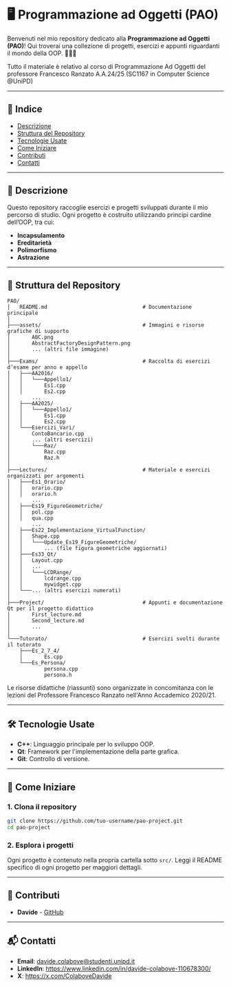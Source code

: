 # 🖥️ Programmazione ad Oggetti (PAO)

Benvenuti nel mio repository dedicato alla **Programmazione ad Oggetti (PAO)**! Qui troverai una collezione di progetti, esercizi e appunti riguardanti il mondo della OOP. 👨‍💻🌐

Tutto il materiale è relativo al corso di Programmazione Ad Oggetti del professore Francesco Ranzato A.A.24/25 (SC1167 in Computer Science @UniPD)

---

## 📜 Indice

- [Descrizione](#-descrizione)
- [Struttura del Repository](#-struttura-del-progetto)
- [Tecnologie Usate](#-tecnologie-usate)
- [Come Iniziare](#-come-iniziare)
- [Contributi](#-contributi)
- [Contatti](#-contatti)

---

## 🧩 Descrizione

Questo repository raccoglie esercizi e progetti sviluppati durante il mio percorso di studio. Ogni progetto è costruito utilizzando principi cardine dell’OOP, tra cui:

- **Incapsulamento**
- **Ereditarietà**
- **Polimorfismo**
- **Astrazione**

---

## 📂 Struttura del Repository

```text
PAO/
│   README.md                               # Documentazione principale
│
├───assets/                                 # Immagini e risorse grafiche di supporto
│       ABC.png
│       AbstractFactoryDesignPattern.png
│       ... (altri file immagine)
│
├───Exams/                                  # Raccolta di esercizi d’esame per anno e appello
│   ├───AA2016/
│   │   └───Appello1/
│   │       Es1.cpp
│   │       Es2.cpp
│       ...
│   ├───AA2025/
│   │   └───Appello1/
│   │       Es1.cpp
│   │       Es2.cpp
│   └───Esercizi_Vari/
│       ContoBancario.cpp
│       ... (altri esercizi)
│       └───Raz/
│           Raz.cpp
│           Raz.h
│
├───Lectures/                               # Materiale e esercizi organizzati per argomenti
│   ├───Es1_Orario/
│   │   orario.cpp
│   │   orario.h
│       ...
│   ├───Es19_FigureGeometriche/
│   │   pol.cpp
│   │   qua.cpp
│       ...
│   ├───Es22_Implementazione_VirtualFunction/
│   │   Shape.cpp
│   │   └───Update_Es19_FigureGeometriche/
│   │       ... (file figura geometriche aggiornati)
│   ├───Es33_Qt/
│   │   Layout.cpp
│   │   ...
│   │   └───LCDRange/
│   │       lcdrange.cpp
│   │       mywidget.cpp
│   └───... (altri esercizi numerati)
│
├───Project/                                # Appunti e documentazione Qt per il progetto didattico
│       First_lecture.md
│       Second_lecture.md
│       ...
│
└───Tutorato/                               # Esercizi svolti durante il tutorato
    ├───Es_2_7_4/
    │       Es.cpp
    └───Es_Persona/
            persona.cpp
            persona.h
```

Le risorse didattiche (riassunti) sono organizzate in concomitanza con le lezioni del Professore Francesco Ranzato nell'Anno Accademico 2020/21.

---

## 🛠️ Tecnologie Usate

- **C++**: Linguaggio principale per lo sviluppo OOP.
- **Qt**: Framework per l'implementazione della parte grafica.
- **Git**: Controllo di versione.

---

## 🚀 Come Iniziare

### 1. Clona il repository

```bash
git clone https://github.com/tuo-username/pao-project.git
cd pao-project
```

### 2. Esplora i progetti

Ogni progetto è contenuto nella propria cartella sotto `src/`. Leggi il README specifico di ogni progetto per maggiori dettagli.

---

## 🤝 Contributi

- **Davide** - [GitHub](https://github.com/DavideColabove)

---

## 📬 Contatti

- **Email**: davide.colabove@studenti.unipd.it
- **LinkedIn**: https://www.linkedin.com/in/davide-colabove-110678300/
- **X**: https://x.com/ColaboveDavide
